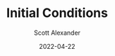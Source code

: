 ---
layout: podcast
title: "Initial Conditions"
author: Scott Alexander
description: https://astralcodexten.substack.com/p/initial-conditions
date: 2022-04-22
length: 710886
duration: 178
guid: initial-conditions
---
